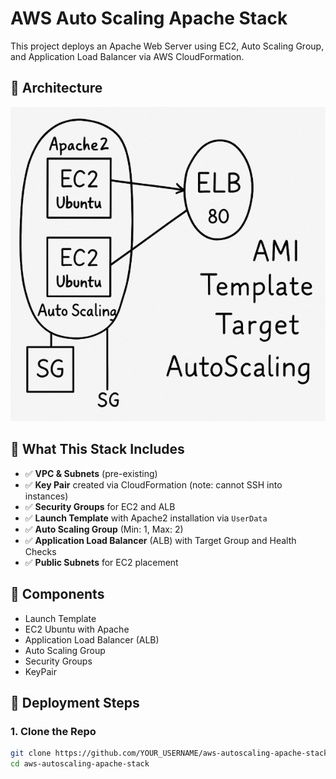 
# AWS Auto Scaling Apache Stack

This project deploys an Apache Web Server using EC2, Auto Scaling Group, and Application Load Balancer via AWS CloudFormation.

## 🧱 Architecture
![Architecture](images/00-architecture-diagram.png)

## 🚀 What This Stack Includes

- ✅ **VPC & Subnets** (pre-existing)
- ✅ **Key Pair** created via CloudFormation (note: cannot SSH into instances)
- ✅ **Security Groups** for EC2 and ALB
- ✅ **Launch Template** with Apache2 installation via `UserData`
- ✅ **Auto Scaling Group** (Min: 1, Max: 2)
- ✅ **Application Load Balancer** (ALB) with Target Group and Health Checks
- ✅ **Public Subnets** for EC2 placement

## 🚀 Components
- Launch Template
- EC2 Ubuntu with Apache
- Application Load Balancer (ALB)
- Auto Scaling Group
- Security Groups
- KeyPair

## 🔧 Deployment Steps

### 1. Clone the Repo
```bash
git clone https://github.com/YOUR_USERNAME/aws-autoscaling-apache-stack.git
cd aws-autoscaling-apache-stack
